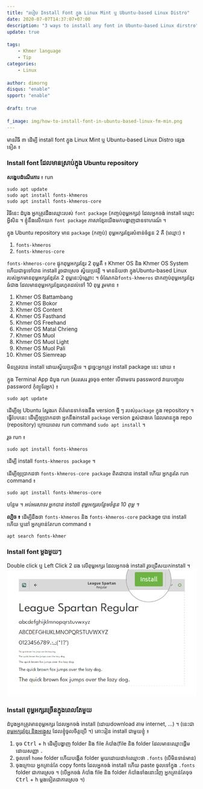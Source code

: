 ```yaml
---
title: "របៀប​ Install Font ក្នុង​ Linux Mint ឬ​ Ubuntu-based Linux Distro"
date: 2020-07-07T14:37:07+07:00
description: "3 ways to install any font in Ubuntu-based Linux dirstro"
update: true

tags:
    - Khmer language
    - Tip
categories: 
    - Linux

author: dimorng
disqus: "enable"
spport: "enable"

draft: true

f_image: img/how-to-install-font-in-ubuntu-based-linux-fm-min.png
---
```


មាន​វិធី​ ៣ ដើម្បី​ install font ក្នុង Linux Mint ឬ​ Ubuntu-based Linux Distro ផ្សេង​ទៀត ៖

### Install font ដែល​មាន​ស្រាប់​ក្នុង​ Ubuntu repository

**សង្ខេប​ដំណើរ​ការ** ៖ run
```
sudo apt update 
sudo apt install fonts-khmeros 
sudo apt install fonts-khmeros-core 
```

វិធី​នេះ​ ដំបូង​ អ្នក​ត្រូវ​ដឹង​ឈ្មោះ​របស់ `font package` (កញ្ចប់​ពុម្ព​អក្សរ) ដែល​អ្នក​ចង់​ install ឈ្មោះ​អ្វី​សិន ។ ខ្ញុំ​នឹង​លើក​យក​ `font package` ភាសាខ្មែរ​យើង​មក​បង្ហាញ​ជា​ឧទាហរណ៍ ។

ក្នុង​ Ubuntu repository មាន​ `package` (កញ្ចប់) ពុម្ពអក្សរ​ខ្មែរ​សំខាន់​ចំនួន​ 2 គឺ (ឈ្មោះ) ៖
1. `fonts-khmeros`
2. `fonts-khmeros-core`

`fonts-khmeros-core` ផ្ទុក​ពុម្ពអក្សរ​ខ្មែរ​ 2 ពុម្ព​គឺ ៖ Khmer OS និង Khmer OS System ហើយ​ជាទូទៅ​បាន​ install រួច​ជា​ស្រេច ស្វ័យ​ប្រវត្តិ ។ មាន​ន័យ​ថា ក្នុង​ Ubuntu-based Linux របស់​អ្នក​មាន​ពុម្ព​អក្សរ​ខ្មែរ​តែ​ 2 ពុម្ព​នេះ​ប៉ុណ្ណោះ ។ ចំណែក​ឯ​ `fonts-khmeros` ជា​កញ្ចប់​ពុម្ពអក្សរ​ខ្មែរ​ធំជាង ដែល​មាន​ពុម្ពអក្សរ​ខ្មែរ​រហូត​ដល់​ទៅ  10 ពុម្ព រួមមាន ៖
1. Khmer OS Battambang
2. Khmer OS Bokor
3. Khmer OS Content
4. Khmer OS Fasthand
5. Khmer OS Freehand
6. Khmer OS Matal Chrieng
7. Khmer OS Muol
8. Khmer OS Muol Light
9. Khmer OS Muol Pali
10. Khmer OS Siemreap

មិន​ត្រូវ​បាន​ install ដោយ​ស្វ័យ​ប្រវត្តិ​ទេ ។ ដូច្នេះ​អ្នក​ត្រូវ​ install package នេះ ដោយ ៖

ក្នុង Terminal App ដំបូង run (សរសេរ​ រួច​ចុច​ enter បើ​ទាមទារ​ password វាយ​បញ្ចូល password កុំព្យូទ័រ​អ្នក) ៖ 
```
sudo apt update
``` 
ដើម្បីឲ្យ Ubuntu ស្វែង​រក​ ព័ត៌មាន​ទាក់ទង​នឹង version ថ្មី ៗ របស់​ `package` ក្នុង​ repository ។ ធ្វើ​បែប​នេះ ដើម្បី​ឲ្យ​ប្រាកដ​ថា អ្នក​នឹង​ install `package` version ខ្ពស់​ជាង​គេ ដែល​មាន​ក្នុង​ repo (repository) ក្រោយ​ពេល​ run command `sudo apt install` ។

រួច run ៖ 
```
sudo apt install fonts-khmeros 
```
ដើម្បី​ install `fonts-khmeros package` ។

ដើម្បីឲ្យ​ប្រាកដ​ថា `fonts-khmeros-core package` ពិត​ជា​បាន​ install ហើយ អ្នក​គួរ​តែ run command ៖
```
sudo apt install fonts-khmeros-core 
```
បន្ថែម ។ *អប់អរសាទរ​ អ្នក​បាន​ install ពុម្ពអក្សរ​បន្ថែម​ចំនួន 10 ពុម្ព ។*

**ល្បិច ៖** ដើម្បី​ដឹង​ថា​ `fonts-khmeros` និង `fonts-khmeros-core` package បាន​ install ហើយ​ ឬ​នៅ អ្នក​គ្រាន់​តែ​ run command ៖
```
apt search fonts-khmer
```

### Install font ម្តង​មួយៗ

Double click ឬ Left Click 2 ដង លើ​ពុម្ព​អក្សរ​ ដែល​អ្នក​ចង់​ install រួច​ជ្រើស​យក​ install ។
![install-fonts-one-by-one](/img/how-to-install-font-in-ubuntu-based-linux-1-min.png)

### Install ពុម្ពអក្សរ​ច្រើន​ក្នុង​ពេល​តែ​មួយ

ដំបូង​អ្នក​ត្រូវ​មាន​ពុម្ពអក្សរ​ ដែល​អ្នក​ចង់​ install (ដោយdownload តាម​ internet, …) ។ (នេះ​ជា​ [ពុម្ពអក្សរ​ខ្មែរ និង​អង្គ្លេស](https://drive.google.com/file/d/1MiSjP2HRK2_vQ-zLq-OJIIj2iUbTjRnT/view?usp=sharing) ដែល​ខ្ញុំចូល​ចិត្ត​ប្រើ ។) តោះ​រៀន​ install ជាមួយ​ខ្ញុំ ៖

1. ចុច <kbd>Ctrl</kbd> + <kbd>h</kbd> ដើម្បី​បង្ហាញ​ folder និង file កំបាំង​ (file និង folder ដែល​មាន​ឈ្មោះ​ផ្ដើម​ដោយ​សញ្ញា `.`
2. ចូល​ទៅ `home` folder ហើយ​បង្កើត folder មួយ​ដោយ​ដាក់​ឈ្មោះ​ថា `.fonts` (បើ​មិនទាន់​មាន)
3. ចុង​ក្រោយ​ អ្នក​គ្រាន់​តែ​ copy fonts ដែល​អ្នក​ចង់​ install ហើយ​ paste ចូល​ទៅ​ក្នុង `.fonts` folder ជា​ការ​ស្រេច ។ (បើ​អ្នក​ចង់​ កំបាំង​ file និង folder កំបាំង​ទាំង​នោះ​វិញ​ អ្នក​គ្រាន់​តែ​ចុច​ <kbd>Ctrl</kbd> + <kbd>h</kbd> ម្តង​ទៀត​ជា​ការ​ស្រេច ។)

